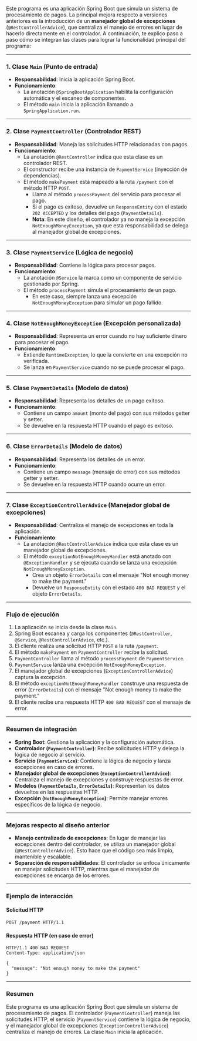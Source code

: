 Este programa es una aplicación Spring Boot que simula un sistema de procesamiento de pagos. La principal mejora respecto a versiones anteriores es la introducción de un **manejador global de excepciones** (`@RestControllerAdvice`), que centraliza el manejo de errores en lugar de hacerlo directamente en el controlador. A continuación, te explico paso a paso cómo se integran las clases para lograr la funcionalidad principal del programa:

---

### **1. Clase `Main` (Punto de entrada)**
- **Responsabilidad**: Inicia la aplicación Spring Boot.
- **Funcionamiento**:
    - La anotación `@SpringBootApplication` habilita la configuración automática y el escaneo de componentes.
    - El método `main` inicia la aplicación llamando a `SpringApplication.run`.

---

### **2. Clase `PaymentController` (Controlador REST)**
- **Responsabilidad**: Maneja las solicitudes HTTP relacionadas con pagos.
- **Funcionamiento**:
    - La anotación `@RestController` indica que esta clase es un controlador REST.
    - El constructor recibe una instancia de `PaymentService` (inyección de dependencias).
    - El método `makePayment` está mapeado a la ruta `/payment` con el método HTTP `POST`.
        - Llama al método `processPayment` del servicio para procesar el pago.
        - Si el pago es exitoso, devuelve un `ResponseEntity` con el estado `202 ACCEPTED` y los detalles del pago (`PaymentDetails`).
        - **Nota**: En este diseño, el controlador ya no maneja la excepción `NotEnoughMoneyException`, ya que esta responsabilidad se delega al manejador global de excepciones.

---

### **3. Clase `PaymentService` (Lógica de negocio)**
- **Responsabilidad**: Contiene la lógica para procesar pagos.
- **Funcionamiento**:
    - La anotación `@Service` la marca como un componente de servicio gestionado por Spring.
    - El método `processPayment` simula el procesamiento de un pago.
        - En este caso, siempre lanza una excepción `NotEnoughMoneyException` para simular un pago fallido.

---

### **4. Clase `NotEnoughMoneyException` (Excepción personalizada)**
- **Responsabilidad**: Representa un error cuando no hay suficiente dinero para procesar el pago.
- **Funcionamiento**:
    - Extiende `RuntimeException`, lo que la convierte en una excepción no verificada.
    - Se lanza en `PaymentService` cuando no se puede procesar el pago.

---

### **5. Clase `PaymentDetails` (Modelo de datos)**
- **Responsabilidad**: Representa los detalles de un pago exitoso.
- **Funcionamiento**:
    - Contiene un campo `amount` (monto del pago) con sus métodos getter y setter.
    - Se devuelve en la respuesta HTTP cuando el pago es exitoso.

---

### **6. Clase `ErrorDetails` (Modelo de datos)**
- **Responsabilidad**: Representa los detalles de un error.
- **Funcionamiento**:
    - Contiene un campo `message` (mensaje de error) con sus métodos getter y setter.
    - Se devuelve en la respuesta HTTP cuando ocurre un error.

---

### **7. Clase `ExceptionControllerAdvice` (Manejador global de excepciones)**
- **Responsabilidad**: Centraliza el manejo de excepciones en toda la aplicación.
- **Funcionamiento**:
    - La anotación `@RestControllerAdvice` indica que esta clase es un manejador global de excepciones.
    - El método `exceptionNotEnoughMoneyHandler` está anotado con `@ExceptionHandler` y se ejecuta cuando se lanza una excepción `NotEnoughMoneyException`.
        - Crea un objeto `ErrorDetails` con el mensaje "Not enough money to make the payment."
        - Devuelve un `ResponseEntity` con el estado `400 BAD REQUEST` y el objeto `ErrorDetails`.

---

### **Flujo de ejecución**
1. La aplicación se inicia desde la clase `Main`.
2. Spring Boot escanea y carga los componentes (`@RestController`, `@Service`, `@RestControllerAdvice`, etc.).
3. El cliente realiza una solicitud HTTP `POST` a la ruta `/payment`.
4. El método `makePayment` en `PaymentController` recibe la solicitud.
5. `PaymentController` llama al método `processPayment` de `PaymentService`.
6. `PaymentService` lanza una excepción `NotEnoughMoneyException`.
7. El manejador global de excepciones (`ExceptionControllerAdvice`) captura la excepción.
8. El método `exceptionNotEnoughMoneyHandler` construye una respuesta de error (`ErrorDetails`) con el mensaje "Not enough money to make the payment."
9. El cliente recibe una respuesta HTTP `400 BAD REQUEST` con el mensaje de error.

---

### **Resumen de integración**
- **Spring Boot**: Gestiona la aplicación y la configuración automática.
- **Controlador (`PaymentController`)**: Recibe solicitudes HTTP y delega la lógica de negocio al servicio.
- **Servicio (`PaymentService`)**: Contiene la lógica de negocio y lanza excepciones en caso de errores.
- **Manejador global de excepciones (`ExceptionControllerAdvice`)**: Centraliza el manejo de excepciones y construye respuestas de error.
- **Modelos (`PaymentDetails`, `ErrorDetails`)**: Representan los datos devueltos en las respuestas HTTP.
- **Excepción (`NotEnoughMoneyException`)**: Permite manejar errores específicos de la lógica de negocio.

---

### **Mejoras respecto al diseño anterior**
- **Manejo centralizado de excepciones**: En lugar de manejar las excepciones dentro del controlador, se utiliza un manejador global (`@RestControllerAdvice`). Esto hace que el código sea más limpio, mantenible y escalable.
- **Separación de responsabilidades**: El controlador se enfoca únicamente en manejar solicitudes HTTP, mientras que el manejador de excepciones se encarga de los errores.

---

### **Ejemplo de interacción**

#### **Solicitud HTTP**
```http
POST /payment HTTP/1.1
```

#### **Respuesta HTTP (en caso de error)**
```http
HTTP/1.1 400 BAD REQUEST
Content-Type: application/json

{
  "message": "Not enough money to make the payment"
}
```

---

### **Resumen**
Este programa es una aplicación Spring Boot que simula un sistema de procesamiento de pagos. El controlador (`PaymentController`) maneja las solicitudes HTTP, el servicio (`PaymentService`) contiene la lógica de negocio, y el manejador global de excepciones (`ExceptionControllerAdvice`) centraliza el manejo de errores. La clase `Main` inicia la aplicación.

